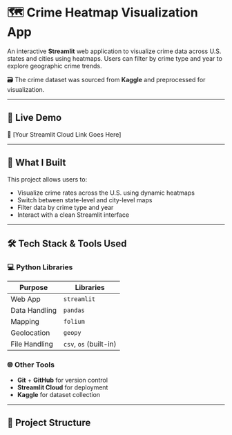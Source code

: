 # 🗺️ Crime Heatmap Visualization App

An interactive **Streamlit** web application to visualize crime data across U.S. states and cities using heatmaps. Users can filter by crime type and year to explore geographic crime trends.

🗃️ The crime dataset was sourced from **Kaggle** and preprocessed for visualization.

---

## 🚀 Live Demo

🔗 [Your Streamlit Cloud Link Goes Here]

---

## 🧠 What I Built

This project allows users to:
- Visualize crime rates across the U.S. using dynamic heatmaps
- Switch between state-level and city-level maps
- Filter data by crime type and year
- Interact with a clean Streamlit interface

---

## 🛠 Tech Stack & Tools Used

### 💻 Python Libraries
| Purpose              | Libraries               |
|----------------------|--------------------------|
| Web App              | `streamlit`              |
| Data Handling        | `pandas`                 |
| Mapping              | `folium`                 |
| Geolocation          | `geopy`                  |
| File Handling        | `csv`, `os` (built-in)   |

### 🌐 Other Tools
- **Git** + **GitHub** for version control
- **Streamlit Cloud** for deployment
- **Kaggle** for dataset collection

---

## 📁 Project Structure

